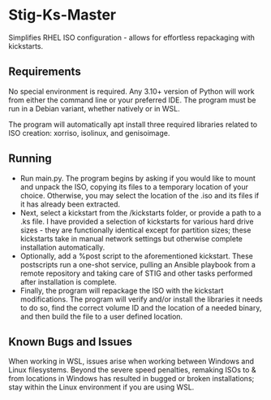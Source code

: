 # Stig-Ks-Master
Simplifies RHEL ISO configuration - allows for effortless repackaging with kickstarts.

## Requirements
No special environment is required. Any 3.10+ version of Python will work from either the command line or your preferred IDE. The program must be run in a Debian variant, whether natively or in WSL. 

The program will automatically apt install three required libraries related to ISO creation: xorriso, isolinux, and genisoimage.

## Running
* Run main.py. The program begins by asking if you would like to mount and unpack the ISO, copying its files to a temporary location of your choice. Otherwise, you may select the location of the .iso and its files if it has already been extracted.
* Next, select a kickstart from the /kickstarts folder, or provide a path to a .ks file. I have provided a selection of kickstarts for various hard drive sizes - they are functionally identical except for partition sizes; these kickstarts take in manual network settings but otherwise complete installation automatically. 
* Optionally, add a %post script to the aforementioned kickstart. These postscripts run a one-shot service, pulling an Ansible playbook from a remote repository and taking care of STIG and other tasks performed after installation is complete.
* Finally, the program will repackage the ISO with the kickstart modifications. The program will verify and/or install the libraries it needs to do so, find the correct volume ID and the location of a needed binary, and then build the file to a user defined location. 

## Known Bugs and Issues
When working in WSL, issues arise when working between Windows and Linux filesystems. Beyond the severe speed penalties, remaking ISOs to & from locations in Windows has resulted in bugged or broken installations; stay within the Linux environment if you are using WSL.
